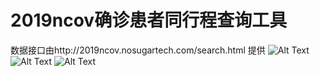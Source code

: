 # 2019ncov确诊患者同行程查询工具
数据接口由http://2019ncov.nosugartech.com/search.html 提供
![Alt Text](https://github.com/Hyperkopite/2019ncov_infected_query/blob/master/s1.png)
![Alt Text](https://github.com/Hyperkopite/2019ncov_infected_query/blob/master/s2.png)
![Alt Text](https://github.com/Hyperkopite/2019ncov_infected_query/blob/master/s3.png)
